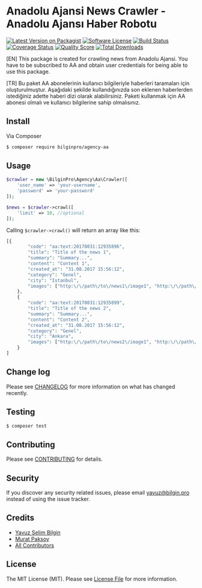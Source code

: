 # Anadolu Ajansi News Crawler - Anadolu Ajansı Haber Robotu

[![Latest Version on Packagist][ico-version]][link-packagist]
[![Software License][ico-license]](LICENSE.md)
[![Build Status][ico-travis]][link-travis]
[![Coverage Status][ico-scrutinizer]][link-scrutinizer]
[![Quality Score][ico-code-quality]][link-code-quality]
[![Total Downloads][ico-downloads]][link-downloads]

[EN] This package is created for crawling news from Anadolu Ajansi. You have to be subscribed to AA and obtain user credentials for being able to use this package.

[TR] Bu paket AA abonelerinin kullanıcı bilgileriyle haberleri taramaları için oluşturulmuştur. Aşağıdaki şekilde kullandığınızda son eklenen haberlerden istediğiniz adette haberi dizi olarak alabilirsiniz. Paketi kullanmak için AA abonesi olmalı ve kullanıcı bilgilerine sahip olmalısınız.





## Install

Via Composer

``` bash
$ composer require bilginpro/agency-aa
```

## Usage

``` php
$crawler = new \BilginPro\Agency\Aa\Crawler([
    'user_name' => 'your-username',
    'password' => 'your-password'
]);

$news = $crawler->crawl([
    'limit' => 10, //optional
]);
```
Calling `$crawler->crawl()` will return an array like this:

```php
[{
		"code": "aa:text:20170831:12935896",
		"title": "Title of the news 1",
		"summary": "Summary...",
		"content": "Content 1",
		"created_at": "31.08.2017 15:56:12",
		"category": "Genel",
		"city": "Istanbul",
		"images": ["http:\/\/path\/to\/news1\/image1", "http:\/\/path\/to\/news1\/image2"]
	},
	{
		"code": "aa:text:20170831:12935899",
		"title": "Title of the news 2",
		"summary": "Summary...",
		"content": "Content 2",
		"created_at": "31.08.2017 15:56:12",
		"category": "Genel",
		"city": "Ankara",
		"images": ["http:\/\/path\/to\/news2\/image1", "http:\/\/path\/to\/news2\/image2"]
	}
]
```
## Change log

Please see [CHANGELOG](CHANGELOG.md) for more information on what has changed recently.

## Testing

``` bash
$ composer test
```

## Contributing

Please see [CONTRIBUTING](CONTRIBUTING.md) for details.

## Security

If you discover any security related issues, please email yavuz@bilgin.pro instead of using the issue tracker.

## Credits

- [Yavuz Selim Bilgin][link-ysb]
- [Murat Paksoy][link-mp]
- [All Contributors][link-contributors]

## License

The MIT License (MIT). Please see [License File](LICENSE.md) for more information.

[ico-version]: https://img.shields.io/packagist/v/bilginpro/agency-aa.svg?style=flat-square
[ico-license]: https://img.shields.io/badge/license-MIT-brightgreen.svg?style=flat-square
[ico-travis]: https://img.shields.io/travis/bilginpro/agency-aa/master.svg?style=flat-square
[ico-scrutinizer]: https://img.shields.io/scrutinizer/coverage/g/bilginpro/agency-aa.svg?style=flat-square
[ico-code-quality]: https://img.shields.io/scrutinizer/g/bilginpro/agency-aa.svg?style=flat-square
[ico-downloads]: https://img.shields.io/packagist/dt/bilginpro/agency-aa.svg?style=flat-square

[link-packagist]: https://packagist.org/packages/bilginpro/agency-aa
[link-travis]: https://travis-ci.org/bilginpro/agency-aa
[link-scrutinizer]: https://scrutinizer-ci.com/g/bilginpro/agency-aa/code-structure
[link-code-quality]: https://scrutinizer-ci.com/g/bilginpro/agency-aa
[link-downloads]: https://packagist.org/packages/bilginpro/agency-aa
[link-ysb]: https://github.com/ysb
[link-mp]: https://github.com/slavesoul
[link-contributors]: ../../contributors
